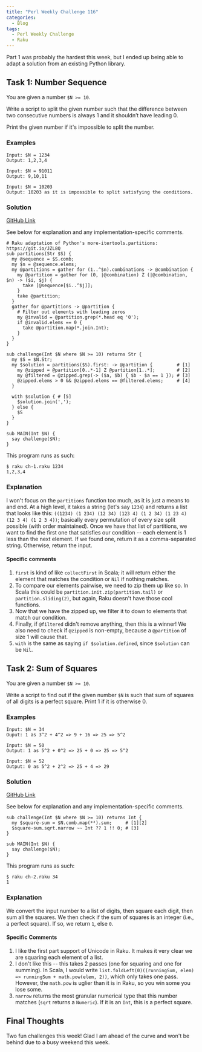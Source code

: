 ```yaml
---
title: "Perl Weekly Challenge 116"
categories:
  - Blog
tags:
  - Perl Weekly Challenge
  - Raku
---
```


Part 1 was probably the hardest this week, but I ended up being able to adapt a solution from an existing Python library. 

## Task 1: Number Sequence

You are given a number `$N >= 10`.

Write a script to split the given number such that the difference between two consecutive numbers is always 1 and it shouldn’t have leading 0.

Print the given number if it's impossible to split the number.

### Examples

```
Input: $N = 1234
Output: 1,2,3,4

Input: $N = 91011
Output: 9,10,11

Input: $N = 10203
Output: 10203 as it is impossible to split satisfying the conditions.
```

### Solution

[GitHub Link](https://github.com/manwar/perlweeklychallenge-club/blob/master/challenge-116/aaronreidsmith/raku/ch-1.raku)

See below for explanation and any implementation-specific comments.

```
# Raku adaptation of Python's more-itertools.partitions: https://git.io/JZL8Q
sub partitions(Str $S) {
  my @sequence = $S.comb;
  my $n = @sequence.elems;
  my @partitions = gather for (1..^$n).combinations -> @combination {
    my @partition = gather for (0, |@combination) Z (|@combination, $n) -> ($i, $j) {
      take [@sequence[$i..^$j]];
    }
    take @partition;
  }
  gather for @partitions -> @partition {
    # Filter out elements with leading zeros
    my @invalid = @partition.grep(*.head eq '0');
    if @invalid.elems == 0 {
      take @partition.map(*.join.Int);
    }
  }
}

sub challenge(Int $N where $N >= 10) returns Str {
  my $S = $N.Str;
  my $solution = partitions($S).first: -> @partition {         # [1]
    my @zipped = @partition[0..*-1] Z @partition[1..*];        # [2]
    my @filtered = @zipped.grep(-> ($a, $b) { $b - $a == 1 }); # [3]
    @zipped.elems > 0 && @zipped.elems == @filtered.elems;     # [4]
  }

  with $solution { # [5]
    $solution.join(',');
  } else {
    $S
  }
}

sub MAIN(Int $N) {
  say challenge($N);
}
```

This program runs as such:

```
$ raku ch-1.raku 1234
1,2,3,4
```

### Explanation

I won't focus on the `partitions` function too much, as it is just a means to and end. At a high level, it takes a string (let's say `1234`) and returns a list that looks like this: `((1234) (1 234) (12 34) (123 4) (1 2 34) (1 23 4) (12 3 4) (1 2 3 4))`; basically every permutation of every size split possible (with order maintained). Once we have that list of partitions, we want to find the first one that satisfies our condition -- each element is 1 less than the next element. If we found one, return it as a comma-separated string. Otherwise, return the input.

#### Specific comments

1. `first` is kind of like `collectFirst` in Scala; it will return either the element that matches the condition or `Nil` if nothing matches.
2. To compare our elements pairwise, we need to zip them up like so. In Scala this could be `partition.init.zip(partition.tail)` or `partition.sliding(2)`, but again, Raku doesn't have those cool functions.
3. Now that we have the zipped up, we filter it to down to elements that match our condition.
4. Finally, if `@filtered` didn't remove anything, then this is a winner! We also need to check if `@zipped` is non-empty, because a `@partition` of size 1 will cause that.
5. `with` is the same as saying `if $solution.defined`, since `$solution` can be `Nil`.
  
## Task 2: Sum of Squares

You are given a number `$N >= 10`.

Write a script to find out if the given number `$N` is such that sum of squares of all digits is a perfect square. Print 1 if it is otherwise 0.

### Examples

```
Input: $N = 34
Ouput: 1 as 3^2 + 4^2 => 9 + 16 => 25 => 5^2

Input: $N = 50
Output: 1 as 5^2 + 0^2 => 25 + 0 => 25 => 5^2

Input: $N = 52
Output: 0 as 5^2 + 2^2 => 25 + 4 => 29
```

### Solution

[GitHub Link](https://github.com/manwar/perlweeklychallenge-club/blob/master/challenge-116/aaronreidsmith/raku/ch-2.raku)

See below for explanation and any implementation-specific comments.

```
sub challenge(Int $N where $N >= 10) returns Int {
  my $square-sum = $N.comb.map(*²).sum;     # [1][2]
  $square-sum.sqrt.narrow ~~ Int ?? 1 !! 0; # [3]
}

sub MAIN(Int $N) {
  say challenge($N);
}
```

This program runs as such:

```
$ raku ch-2.raku 34
1
```

### Explanation

We convert the input number to a list of digits, then square each digit, then sum all the squares. We then check if the sum of squares is an integer (i.e., a perfect square). If so, we return `1`, else `0`.

#### Specific Comments

1. I like the first part support of Unicode in Raku. It makes it very clear we are squaring each element of a list.
2. I don't like this -- this takes 2 passes (one for squaring and one for summing). In Scala, I would write `list.foldLeft(0)((runningSum, elem) => runningSum + math.pow(elem, 2))`, which only takes one pass. However, the `math.pow` is uglier than it is in Raku, so you win some you lose some.
3. `narrow` returns the most granular numerical type that this number matches (`sqrt` returns a `Numeric`). If it is an `Int`, this is a perfect square.

## Final Thoughts

Two fun challenges this week! Glad I am ahead of the curve and won't be behind due to a busy weekend this week.
